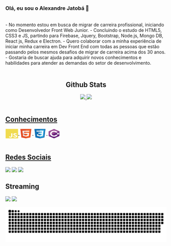 ### Olá, eu sou o Alexandre Jatobá 👋

<div><br>
- No momento estou em busca de migrar de carreira profissional, iniciando como Desenvolvedor Front Web Junior.
- Concluindo o estudo de HTML5, CSS3 e JS, partindo para Firebase, Jquery, Bootstrap, Node.js, Mongo DB, React js, Redux e Electron.
- Quero colaborar com a minha experiência de iniciar minha carreira em Dev Front End com todas as pessoas que estão passando pelos mesmos desafios de migrar de carreira acima dos 30 anos.
- Gostaria de buscar ajuda para adquirir novos conhecimentos e habilidades para atender as demandas do setor de desenvolvimento.
</div>


<div align="center"><br>
  <h2>Github Stats</h2>
  <a href="https://github.com/alexandrejs777">
  <img height="180em" src="https://github-readme-stats.vercel.app/api?username=alexandrejs777&show_icons=true&theme=merko&include_all_commits=true&count_private=true"/>
  <img height="180em" src="https://github-readme-stats.vercel.app/api/top-langs/?username=alexandrejs777&layout=compact&langs_count=7&theme=merko"/>
</div>
  
  
<div style="display: inline_block"><br>
  <h2>Conhecimentos</h2>
  <img align="center" alt="ale-Js" height="30" width="40" src="https://raw.githubusercontent.com/devicons/devicon/master/icons/javascript/javascript-plain.svg">
  <img align="center" alt="ale-HTML" height="30" width="40" src="https://raw.githubusercontent.com/devicons/devicon/master/icons/html5/html5-original.svg">
  <img align="center" alt="ale-CSS" height="30" width="40" src="https://raw.githubusercontent.com/devicons/devicon/master/icons/css3/css3-original.svg">
  <img align="center" alt="ale-Csharp" height="30" width="40" src="https://raw.githubusercontent.com/devicons/devicon/master/icons/csharp/csharp-original.svg">
</div>


<div style="display: inline_block"><br>
  <h2>Redes Sociais</h2>
  <a href="https://www.facebook.com/alex.vandroy"><img src="https://img.shields.io/badge/Facebook-1877F2?style=for-the-badge&logo=facebook&logoColor=white"></a>
  <a href="https://www.instagram.com/alexandre.jatoba/"><img src="https://img.shields.io/badge/Instagram-E4405F?style=for-the-badge&logo=instagram&logoColor=white"></a>
  <a href="https://www.linkedin.com/in/alexandre-jatob%C3%A1-de-siqueira-37284b55/"><img src="https://img.shields.io/badge/LinkedIn-0077B5?style=for-the-badge&logo=linkedin&logoColor=white"></a>
  
  <h2>Streaming</h2>
  <a href="https://www.youtube.com/channel/UCiqZQxSsFulWW8Tp8TGUPSw"><img src="https://img.shields.io/badge/YouTube-FF0000?style=for-the-badge&logo=youtube&logoColor=white"></a>
  <a href="https://www.twitch.tv/alexandrejs1886"><img src="https://img.shields.io/badge/Twitch-9146FF?style=for-the-badge&logo=twitch&logoColor=white"></a>
</div>
  
![Snake animation](https://github.com/alexandrejs777/alexandrejs777/blob/output/github-contribution-grid-snake.svg)
